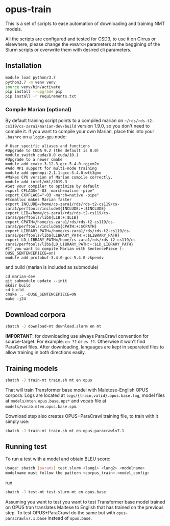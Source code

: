 # opus-train
This is a set of scripts to ease automation of downloading and training NMT models.

All the scripts are configured and tested for CSD3, to use it on Cirrus or elsewhere, please change the `#SBATCH` parameters at the beggining of the Slurm scripts or overwrite them with desired cli parameters.

## Installation
```bash
module load python/3.7
python3.7 -m venv venv
source venv/bin/activate
pip install --upgrade pip
pip install -r requirements.txt
```

### Compile Marian (optional)
By default training script points to a compiled marian on `~/rds/rds-t2-cs119/cs-zara1/marian-dev/build` version 1.9.0, so you don't need to compile it.
If you want to compile your own Marian, place this into your `.bashrc` on a `login-gpu` node:
```
# User specific aliases and functions
#Upgrade to CUDA 9.2 (the default is 8.0)
module switch cuda/8.0 cuda/10.1
#Upgrade to a newer cmake
module add cmake-3.12.3-gcc-5.4.0-rgjxm2x
#Add MPI support for multi-node training
module add openmpi-2.1.1-gcc-5.4.0-wtt3gne
#Makes CPU version of Marian compile correctly.
module add intel/mkl/2019.3
#Set your compiler to optimize by default
export CFLAGS="-O3 -march=native -pipe"
export CXXFLAGS="-O3 -march=native -pipe"
#tcmalloc makes Marian faster
export INCLUDE=/home/cs-zara1/rds/rds-t2-cs119/cs-zara1/perftools/include${INCLUDE:+:$INCLUDE}
export LIB=/home/cs-zara1/rds/rds-t2-cs119/cs-zara1/perftools/lib${LIB:+:$LIB}
export CPATH=/home/cs-zara1/rds/rds-t2-cs119/cs-zara1/perftools/include${CPATH:+:$CPATH}
export LIBRARY_PATH=/home/cs-zara1/rds/rds-t2-cs119/cs-zara1/perftools/lib${LIBRARY_PATH:+:$LIBRARY_PATH}
export LD_LIBRARY_PATH=/home/cs-zara1/rds/rds-t2-cs119/cs-zara1/perftools/lib${LD_LIBRARY_PATH:+:$LD_LIBRARY_PATH}
#If you want to compile Marian with SentencePiece (-DUSE_SENTENCEPIECE=on)
module add protobuf-3.4.0-gcc-5.4.0-zkpendv
```
and build (marian is included as submodule)
```
cd marian-dev
git submodule update --init
mkdir build
cd build
cmake .. -DUSE_SENTENCEPIECE=ON
make -j24
```

## Download corpora

```bash
sbatch -J download-mt download.slurm en mt
```

**IMPORTANT**: for downloading use always ParaCrawl convention for source-target. For example: `en ??` or `es ??`.
Otherwise it won't find ParaCrawl files.
After downloading, languages are kept in separated files to allow training in both directions easily.

## Training models

```bash
sbatch -J train-mt train.sh mt en opus
```

That will train Transformer base model with Maletese-English OPUS corpora.
Logs are located at `logs/{train,valid}.opus.base.log`, model files at `models/mten.opus.base.npz*` and vocab file at `models/vocab.mten.opus.base.spm`.

Download step also creates OPUS+ParaCrawl training file, to train with it simply use:
```bash
sbatch -J train-mt train.sh mt en opus-paracrawlv7.1
```

## Running test
To run a test with a model and obtain BLEU score:
```bash
Usage: sbatch [params] test.slurm <lang1> <lang2> <modelname>
modelname must follow the pattern <corpus_train>.<model_config>
```
run
```bash
sbatch -J test-mt test.slurm mt en opus.base
```

Assuming you want to test you want to test Transformer base model trained on OPUS tran translates Maltese to English that has trained on the previous step.
To test OPUS+ParaCrawl do the same but with `opus-paracrawlv7.1.base` instead of `opus.base`.
